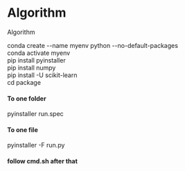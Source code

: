 # Algorithm
Algorithm


conda create --name myenv python --no-default-packages  
conda activate myenv  
pip install pyinstaller  
pip install numpy  
pip install -U scikit-learn  
cd package  
#### To one folder
<!-- pyinstaller run.py   -->
pyinstaller run.spec
#### To one file
pyinstaller -F run.py  
#### follow cmd.sh after that
